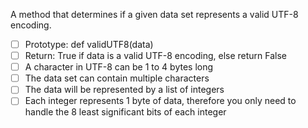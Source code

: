 A method that determines if a given data set represents a valid UTF-8 encoding.

- [ ] Prototype: def validUTF8(data)
- [ ] Return: True if data is a valid UTF-8 encoding, else return False
- [ ] A character in UTF-8 can be 1 to 4 bytes long
- [ ] The data set can contain multiple characters
- [ ] The data will be represented by a list of integers
- [ ] Each integer represents 1 byte of data, therefore you only need to handle the 8 least significant bits of each integer
